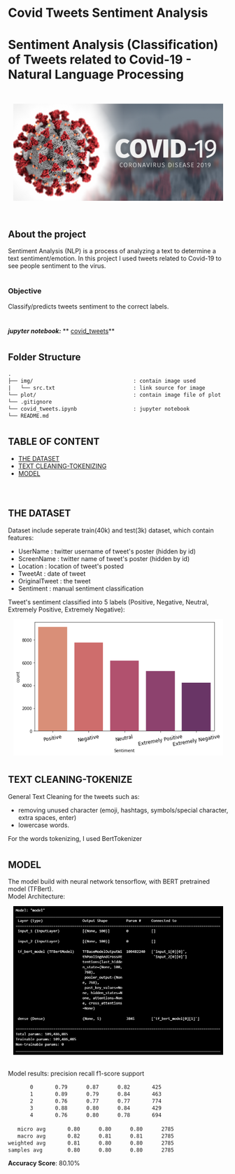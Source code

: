 # Covid Tweets Sentiment Analysis
# Sentiment Analysis (Classification) of Tweets related to Covid-19 - Natural Language Processing

</br>
<p align="center"><img src="img/1_covid.png" width="480"></p>
</br>

## About the project
Sentiment Analysis (NLP) is a process of analyzing a text to determine a text sentiment/emotion. In this project I used tweets related to Covid-19 to see people sentiment to the virus. 

#

### **Objective**
Classify/predicts tweets sentiment to the correct labels.

#

***jupyter notebook:***
** [covid_tweets](covid_tweets.ipynb)**

#

## Folder Structure
```
.
├── img/                                : contain image used
|   └── src.txt                         : link source for image
└── plot/                               : contain image file of plot 
└── .gitignore
└── covid_tweets.ipynb                  : jupyter notebook
└── README.md
```

#

## TABLE OF CONTENT
- [THE DATASET](#the-dataset)
- [TEXT CLEANING-TOKENIZING](#text-cleaning-tokenize)
- [MODEL](#model)
<br/>

#

## **THE DATASET**
Dataset include seperate train(40k) and test(3k) dataset, which contain features:
- UserName      : twitter username of tweet's poster (hidden by id)
- ScreenName    : twitter name of tweet's poster (hidden by id)
- Location      : location of tweet's posted
- TweetAt       : date of tweet
- OriginalTweet : the tweet
- Sentiment     : manual sentiment classification

Tweet's sentiment classified into 5 labels
(Positive, Negative, Neutral, Extremely Positive, Extremely Negative):
<p align="center"><img src="plot/1.png" width=480px></p>

#

## **TEXT CLEANING-TOKENIZE**
General Text Cleaning for the tweets such as:
- removing unused character (emoji, hashtags, symbols/special character, extra spaces, enter)
- lowercase words.

For the words tokenizing, I used BertTokenizer
#

## **MODEL**
The model build with neural network tensorflow, with BERT pretrained model (TFBert).
</br>
Model Architecture:
<p align="center"><img src="plot/2.png" width=480px></p>
</br>
Model results:
              precision    recall  f1-score   support

           0       0.79      0.87      0.82       425
           1       0.89      0.79      0.84       463
           2       0.76      0.77      0.77       774
           3       0.88      0.80      0.84       429
           4       0.76      0.80      0.78       694

       micro avg       0.80      0.80      0.80      2785
       macro avg       0.82      0.81      0.81      2785
    weighted avg       0.81      0.80      0.80      2785
    samples avg        0.80      0.80      0.80      2785

**Accuracy Score**: 80.10%
